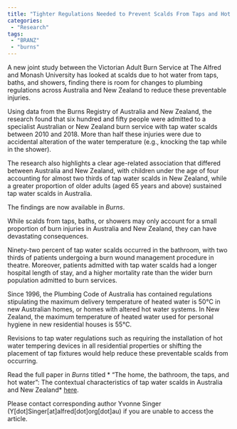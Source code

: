 ```yaml
---
title: "Tighter Regulations Needed to Prevent Scalds From Taps and Hot Water"
categories:
 - "Research"
tags:
 - "BRANZ"
 - "burns" 
---
```


<!--more-->

A new joint study between the Victorian Adult Burn Service at The Alfred and Monash University has looked at scalds due to hot water from taps, baths, and showers, finding there is room for changes to plumbing regulations across Australia and New Zealand to reduce these preventable injuries. 

Using data from the Burns Registry of Australia and New Zealand, the research found that six hundred and fifty people were admitted to a specialist Australian or New Zealand burn service with tap water scalds between 2010 and 2018. More than half these injuries were due to accidental alteration of the water temperature (e.g., knocking the tap while in the shower).

The research also highlights a clear age-related association that differed between Australia and New Zealand, with children under the age of four accounting for almost two thirds of tap water scalds in New Zealand, while a greater proportion of older adults (aged 65 years and above) sustained tap water scalds in Australia.

The findings are now available in *Burns*.

While scalds from taps, baths, or showers may only account for a small proportion of burn injuries in Australia and New Zealand, they can have devastating consequences.

Ninety-two percent of tap water scalds occurred in the bathroom, with two thirds of patients undergoing a burn wound management procedure in theatre. Moreover, patients admitted with tap water scalds had a longer hospital length of stay, and a higher mortality rate than the wider burn population admitted to burn services.

Since 1996, the Plumbing Code of Australia has contained regulations stipulating the maximum delivery temperature of heated water is 50°C in new Australian homes, or homes with altered hot water systems. In New Zealand, the maximum temperature of heated water used for personal hygiene in new residential houses is 55°C.

Revisions to tap water regulations such as requiring the installation of hot water tempering devices in all residential properties or shifting the placement of tap fixtures would help reduce these preventable scalds from occurring. 

Read the full paper in *Burns* titled * “The home, the bathroom, the taps, and hot water”: The contextual characteristics of tap water scalds in Australia and New Zealand* [here](https://www.sciencedirect.com/science/article/pii/S0305417921002436).

Please contact corresponding author Yvonne Singer (Y[dot]Singer[at]alfred[dot]org[dot]au) if you are unable to access the article.